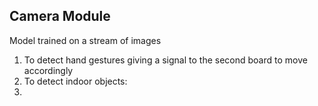 ## Camera Module


Model trained on a stream of images 
1. To detect hand gestures giving a signal to the second board to move accordingly
2. To detect indoor objects: 
3.

